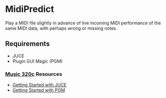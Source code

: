 # MidiPredict

Play a MIDI file slightly in advance of live incoming MIDI performance of the same MIDI data, with perhaps wrong or missing notes.

## Requirements
- JUCE
- Plugin GUI Magic (PGM)

### [Music 320c](https://ccrma.stanford.edu/courses/320c/) Resources
  - [Getting Started with JUCE](https://ccrma.stanford.edu/courses/320c/assignments/JUCE/index.html)
  - [Getting Started with PGM](https://ccrma.stanford.edu/courses/320c/assignments/PGM/index.html)
